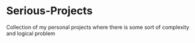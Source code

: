 # Serious-Projects
Collection of my personal projects where there is some sort of complexity and logical problem
